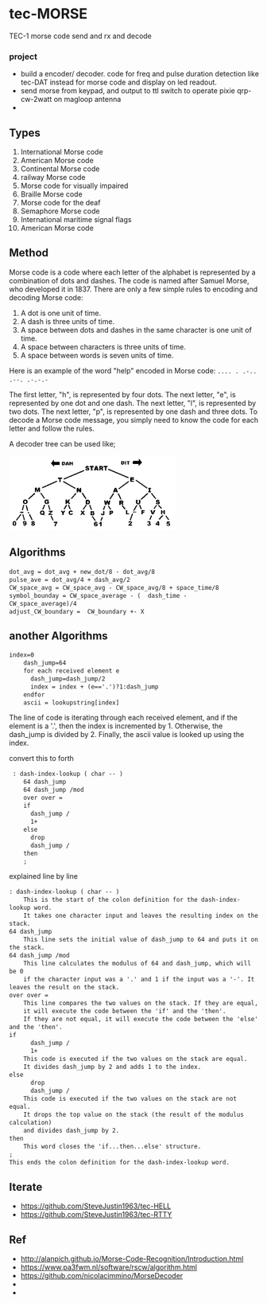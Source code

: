 # tec-MORSE
TEC-1 morse code send and rx and decode





### project
- build a encoder/ decoder. code for freq and pulse duration detection like tec-DAT instead for morse code and display on led readout. 
- send morse from keypad, and output to ttl switch to operate pixie qrp-cw-2watt on magloop antenna
- 
##  Types
1. International Morse code
2. American Morse code
3. Continental Morse code
4. railway Morse code
5. Morse code for visually impaired
6. Braille Morse code
7. Morse code for the deaf
8. Semaphore Morse code
9. International maritime signal flags
10. American Morse code

## Method
Morse code is a code where each letter of the alphabet is represented by a combination of dots and dashes. The code is named after Samuel Morse, who developed it in 1837. There are only a few simple rules to encoding and decoding Morse code:

1. A dot is one unit of time.
2. A dash is three units of time.
3. A space between dots and dashes in the same character is one unit of time.
4. A space between characters is three units of time.
5. A space between words is seven units of time.

Here is an example of the word "help" encoded in Morse code: `.... . .-.. .--. .-.-.-`

The first letter, "h", is represented by four dots. The next letter, "e", is represented by one dot and one dash. The next letter, "l", is represented by two dots. The next letter, "p", is represented by one dash and three dots. To decode a Morse code message, you simply need to know the code for each letter and follow the rules.

A decoder tree can be used like;

![](https://github.com/SteveJustin1963/tec-MORSE/blob/master/pics/mortree1.png)


## Algorithms

```
dot_avg = dot_avg + new_dot/8 - dot_avg/8
pulse_ave = dot_avg/4 + dash_avg/2
CW_space_avg = CW_space_avg - CW_space_avg/8 + space_time/8
symbol_bounday = CW_space_average - (  dash_time -  CW_space_average)/4
adjust_CW_boundary =  CW_boundary +- X
```

## another Algorithms
```
index=0
    dash_jump=64
    for each received element e
      dash_jump=dash_jump/2
      index = index + (e=='.')?1:dash_jump
    endfor
    ascii = lookupstring[index]
```

The line of code is iterating through each received element, and if the element is a '.', then the index is incremented by 1. Otherwise, the dash_jump is divided by 2. Finally, the ascii value is looked up using the index.

convert this to forth
```
 : dash-index-lookup ( char -- )
    64 dash_jump
    64 dash_jump /mod
    over over =
    if
      dash_jump /
      1+
    else
      drop
      dash_jump /
    then
    ;
```

explained line by line

```
: dash-index-lookup ( char -- )
    This is the start of the colon definition for the dash-index-lookup word. 
    It takes one character input and leaves the resulting index on the stack.
64 dash_jump
    This line sets the initial value of dash_jump to 64 and puts it on the stack.
64 dash_jump /mod
    This line calculates the modulus of 64 and dash_jump, which will be 0 
    if the character input was a '.' and 1 if the input was a '-'. It leaves the result on the stack.
over over =
    This line compares the two values on the stack. If they are equal, 
    it will execute the code between the 'if' and the 'then'. 
    If they are not equal, it will execute the code between the 'else' and the 'then'.
if
      dash_jump /
      1+
    This code is executed if the two values on the stack are equal. 
    It divides dash_jump by 2 and adds 1 to the index.
else
      drop
      dash_jump /
    This code is executed if the two values on the stack are not equal. 
    It drops the top value on the stack (the result of the modulus calculation) 
    and divides dash_jump by 2.
then
    This word closes the 'if...then...else' structure.
;
This ends the colon definition for the dash-index-lookup word.

```


## Iterate
- https://github.com/SteveJustin1963/tec-HELL
- https://github.com/SteveJustin1963/tec-RTTY

## Ref
- http://alanpich.github.io/Morse-Code-Recognition/Introduction.html
- https://www.pa3fwm.nl/software/rscw/algorithm.html
- https://github.com/nicolacimmino/MorseDecoder
- 
- 
